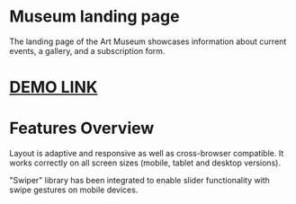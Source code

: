 # Museum landing page

The landing page of the Art Museum showcases information about current events, a gallery, and a subscription form.

# [DEMO LINK](https://Oleksandr-Maslo.github.io/museum-landing/)

# Features Overview

Layout is adaptive and responsive as well as cross-browser compatible. It works correctly on all screen sizes (mobile, tablet and desktop versions).

"Swiper" library has been integrated to enable slider functionality with swipe gestures on mobile devices.